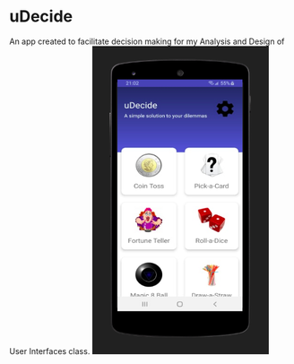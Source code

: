 # uDecide
An app created to facilitate decision making for my Analysis and Design of User Interfaces class. 
![uDecide App Screenshot](App.png)